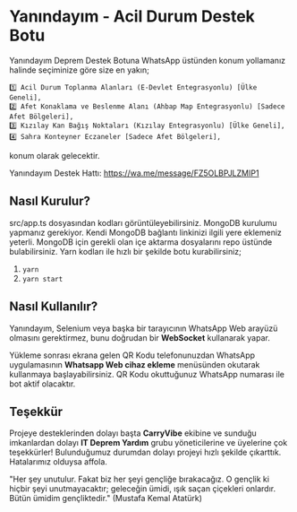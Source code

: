 # Yanındayım - Acil Durum Destek Botu

  Yanındayım Deprem Destek Botuna WhatsApp üstünden konum yollamanız halinde seçiminize göre size en yakın; 
  
    1️⃣ Acil Durum Toplanma Alanları (E-Devlet Entegrasyonlu) [Ülke Geneli],
    2️⃣ Afet Konaklama ve Beslenme Alanı (Ahbap Map Entegrasyonlu) [Sadece Afet Bölgeleri],
    3️⃣ Kızılay Kan Bağış Noktaları (Kızılay Entegrasyonlu) [Ülke Geneli],
    4️⃣ Sahra Konteyner Eczaneler [Sadece Afet Bölgeleri],
    
  konum olarak gelecektir.

  Yanındayım Destek Hattı:
  https://wa.me/message/FZ5OLBPJLZMIP1

## Nasıl Kurulur?
 src/app.ts dosyasından kodları görüntüleyebilirsiniz. MongoDB kurulumu yapmanız gerekiyor. Kendi MongoDB bağlantı linkinizi ilgili yere eklemeniz yeterli. MongoDB için gerekli olan içe aktarma dosyalarını repo üstünde bulabilirsiniz.
 Yarn kodları ile hızlı bir şekilde botu kurabilirsiniz;
  1. ``` yarn ```
  2. ``` yarn start ```
  
  
## Nasıl Kullanılır?
  Yanındayım, Selenium veya başka bir tarayıcının WhatsApp Web arayüzü olmasını gerektirmez, bunu doğrudan bir **WebSocket** kullanarak yapar. 
  
  Yükleme sonrası ekrana gelen QR Kodu telefonunuzdan WhatsApp uygulamasının **Whatsapp Web cihaz ekleme** menüsünden okutarak kullanmaya başlayabilirsiniz. QR Kodu okuttuğunuz WhatsApp numarası ile bot aktif olacaktır.
  
## Teşekkür

Projeye desteklerinden dolayı başta **CarryVibe** ekibine ve sunduğu imkanlardan dolayı **IT Deprem Yardım** grubu yöneticilerine ve üyelerine çok teşekkürler! Bulunduğumuz durumdan dolayı projeyi hızlı şekilde çıkarttık. Hatalarımız olduysa affola.

  "Her şey unutulur. Fakat biz her şeyi gençliğe bırakacağız. O gençlik ki hiçbir şeyi unutmayacaktır; geleceğin ümidi, ışık saçan çiçekleri onlardır. Bütün ümidim gençliktedir." 
  (Mustafa Kemal Atatürk)
  
